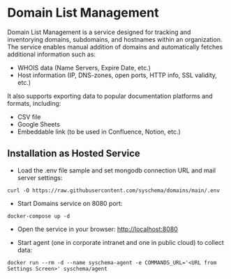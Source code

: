 # Domain List Management

Domain List Management is a service designed for tracking and inventorying domains, 
subdomains, and hostnames within an organization. 
The service enables manual addition of domains and automatically fetches additional information such as:

- WHOIS data (Name Servers, Expire Date, etc.)
- Host information (IP, DNS-zones, open ports, HTTP info, SSL validity, etc.)

It also supports exporting data to popular documentation platforms and formats, including:

- CSV file
- Google Sheets
- Embeddable link (to be used in Confluence, Notion, etc.)


## Installation as Hosted Service

- Load the .env file sample and set mongodb connection URL and mail server settings:
```shell
curl -O https://raw.githubusercontent.com/syschema/domains/main/.env 
````
- Start Domains service on 8080 port:
```shell
docker-compose up -d
```

 
- Open the service in your browser: [http://localhost:8080](http://localhost:8080)  


- Start agent (one in corporate intranet and one in public cloud) to collect data:
```shell
docker run --rm -d --name syschema-agent -e COMMANDS_URL='<URL from Settings Screen>' syschema/agent 
```




 